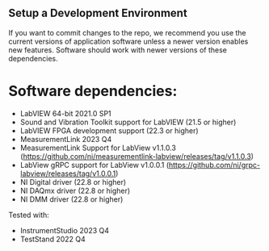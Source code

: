 ## Setup a Development Environment
If you want to commit changes to the repo, we recommend you use the current versions of application software unless a newer version enables new features. Software should work with newer versions of these dependencies.


# Software dependencies:
- LabVIEW 64-bit 2021.0 SP1
- Sound and Vibration Toolkit support for LabVIEW (21.5 or higher)
- LabVIEW FPGA development support (22.3 or higher)
- MeasurementLink 2023 Q4
- MeasurementLink Support for LabView v1.1.0.3 (https://github.com/ni/measurementlink-labview/releases/tag/v1.1.0.3)
- LabView gRPC support for LabView v1.0.0.1 (https://github.com/ni/grpc-labview/releases/tag/v1.0.0.1)
- NI Digital driver (22.8 or higher)
- NI DAQmx driver (22.8 or higher)
- NI DMM driver (22.8 or higher)


Tested with:
- InstrumentStudio 2023 Q4
- TestStand 2022 Q4